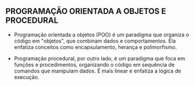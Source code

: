 ## PROGRAMAÇÃO ORIENTADA A OBJETOS E PROCEDURAL

- Programação orientada a objetos (POO) é um paradigma que organiza o código em "objetos", que combinam dados e comportamentos. Ela enfatiza conceitos como encapsulamento, herança e polimorfismo.

- Programação procedural, por outro lado, é um paradigma que foca em funções e procedimentos, organizando o código em sequência de comandos que manipulam dados. É mais linear e enfatiza a lógica de execução.